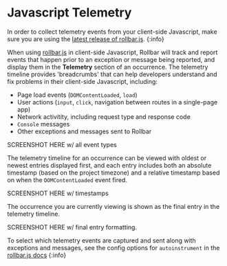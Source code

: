 # Javascript Telemetry

In order to collect telemetry events from your client-side Javascript, make sure you are using the [latest release of rollbar.js](https://github.com/rollbar/rollbar.js/releases/latest).
{:info}

When using [rollbar.js](https://rollbar.com/docs/notifiers/rollbar.js#telemetry) in client-side Javascript, Rollbar will track and report events that happen prior to an exception or message being reported, and display them in the **Telemetry** section of an occurrence.  The telemetry timeline provides 'breadcrumbs' that can help developers understand and fix problems in their client-side Javascript, including:

* Page load events (`DOMContentLoaded`, `load`)
* User actions (`input`, `click`, navigation between routes in a single-page app)
* Network activitity, including request type and response code
* `Console` messages
* Other exceptions and messages sent to Rollbar

SCREENSHOT HERE w/ all event types

The telemetry timeline for an occurrence can be viewed with oldest or newest entries displayed first, and each entry includes both an absolute timestamp (based on the project timezone) and a relative timestamp based on when the `DOMContentLoaded` event fired.

SCREENSHOT HERE w/ timestamps

The occurrence you are currently viewing is shown as the final entry in the telemetry timeline.

SCREENSHOT HERE w/ final entry formatting.

To select which telemetry events are captured and sent along with exceptions and messages, see the config options for `autoinstrument` in the [rollbar.js docs](https://rollbar.com/docs/notifiers/rollbar.js#telemetry)
{:info}
